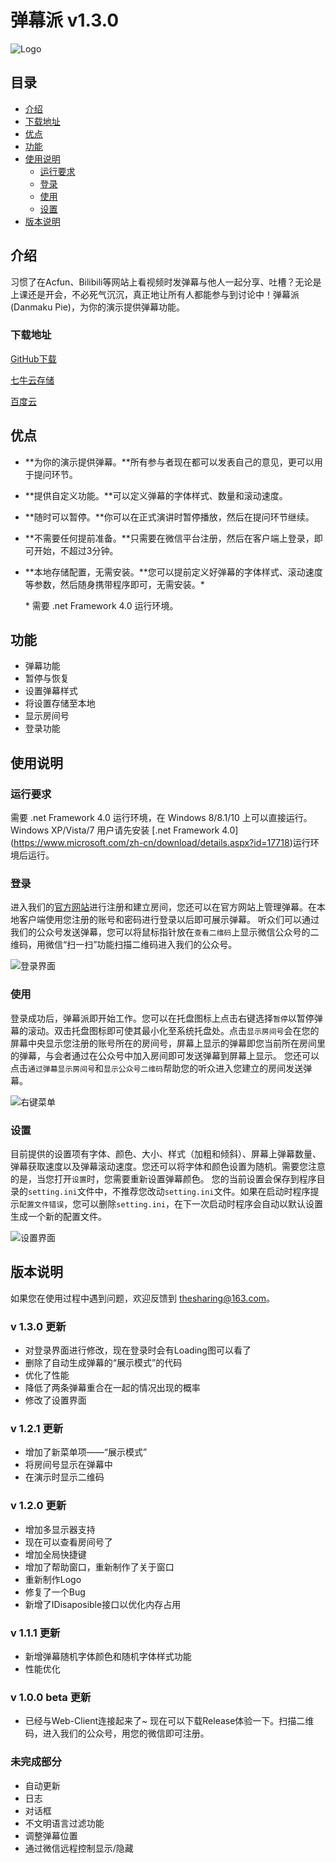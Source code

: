 # 弹幕派 v1.3.0

![Logo](http://7xr64j.com1.z0.glb.clouddn.com//danmu/logo.png)

## 目录
* [介绍](#介绍)
* [下载地址](#下载地址)
* [优点](#优点)
* [功能](#功能)
* [使用说明](#使用说明)
	* [运行要求](#运行要求)
	* [登录](#登录)
	* [使用](#使用)
	* [设置](#设置)
* [版本说明](#版本说明)

## 介绍

习惯了在Acfun、Bilibili等网站上看视频时发弹幕与他人一起分享、吐槽？无论是上课还是开会，不必死气沉沉，真正地让所有人都能参与到讨论中！弹幕派(Danmaku Pie)，为你的演示提供弹幕功能。

### 下载地址
[GitHub下载](https://github.com/Project-Danmu/Native-Client/releases)

[七牛云存储](http://7xr64j.com1.z0.glb.clouddn.com/danmu/release/Danmakupie%20v1.3.0.zip)

[百度云](http://pan.baidu.com/s/1c17zLgk)

## 优点

* **为你的演示提供弹幕。**所有参与者现在都可以发表自己的意见，更可以用于提问环节。
* **提供自定义功能。**可以定义弹幕的字体样式、数量和滚动速度。
* **随时可以暂停。**你可以在正式演讲时暂停播放，然后在提问环节继续。
* **不需要任何提前准备。**只需要在微信平台注册，然后在客户端上登录，即可开始，不超过3分钟。
* **本地存储配置，无需安装。**您可以提前定义好弹幕的字体样式、滚动速度等参数，然后随身携带程序即可，无需安装。\*

	\* 需要 .net Framework 4.0 运行环境。

## 功能

* 弹幕功能
* 暂停与恢复
* 设置弹幕样式
* 将设置存储至本地
* 显示房间号
* 登录功能

## 使用说明

### 运行要求

需要 .net Framework 4.0 运行环境，在 Windows 8/8.1/10 上可以直接运行。Windows XP/Vista/7 用户请先安装 [.net Framework 4.0] (https://www.microsoft.com/zh-cn/download/details.aspx?id=17718)运行环境后运行。

### 登录

进入我们的[官方网站](http://danmu.zhengzi.me)进行注册和建立房间，您还可以在官方网站上管理弹幕。在本地客户端使用您注册的账号和密码进行登录以后即可展示弹幕。
听众们可以通过我们的公众号发送弹幕，您可以将鼠标指针放在`查看二维码`上显示微信公众号的二维码，用微信“扫一扫”功能扫描二维码进入我们的公众号。

![登录界面](http://7xr64j.com1.z0.glb.clouddn.com/danmu/intro/Login.png)

### 使用

登录成功后，弹幕派即开始工作。您可以在托盘图标上点击右键选择`暂停`以暂停弹幕的滚动。双击托盘图标即可使其最小化至系统托盘处。点击`显示房间号`会在您的屏幕中央显示您注册的账号所在的房间号，屏幕上显示的弹幕即您当前所在房间里的弹幕，与会者通过在公众号中加入房间即可发送弹幕到屏幕上显示。
您还可以点击`通过弹幕显示房间号`和`显示公众号二维码`帮助您的听众进入您建立的房间发送弹幕。

![右键菜单](http://7xr64j.com1.z0.glb.clouddn.com/danmu/intro/Menu.png)

### 设置

目前提供的设置项有字体、颜色、大小、样式（加粗和倾斜）、屏幕上弹幕数量、弹幕获取速度以及弹幕滚动速度。您还可以将字体和颜色设置为随机。需要您注意的是，当您打开`设置`时，您需要重新设置弹幕颜色。
您的当前设置会保存到程序目录的`setting.ini`文件中，不推荐您改动`setting.ini`文件。如果在启动时程序提示`配置文件错误`，您可以删除`setting.ini`，在下一次启动时程序会自动以默认设置生成一个新的配置文件。

![设置界面](http://7xr64j.com1.z0.glb.clouddn.com/danmu/intro/setting.png)

## 版本说明

如果您在使用过程中遇到问题，欢迎反馈到 [thesharing@163.com](mailto:thesharing@163.com?subject=弹幕派意见反馈)。

### v 1.3.0 更新

* 对登录界面进行修改，现在登录时会有Loading图可以看了
* 删除了自动生成弹幕的“展示模式”的代码
* 优化了性能
* 降低了两条弹幕重合在一起的情况出现的概率
* 修改了设置界面

### v 1.2.1 更新

* 增加了新菜单项——“展示模式”
* 将房间号显示在弹幕中
* 在演示时显示二维码

### v 1.2.0 更新

* 增加多显示器支持
* 现在可以查看房间号了
* 增加全局快捷键
* 增加了帮助窗口，重新制作了关于窗口
* 重新制作Logo
* 修复了一个Bug
* 新增了IDisaposible接口以优化内存占用

### v 1.1.1 更新

* 新增弹幕随机字体颜色和随机字体样式功能
* 性能优化

### v 1.0.0 beta 更新

* 已经与Web-Client连接起来了~ 现在可以下载Release体验一下。扫描二维码，进入我们的公众号，用您的微信即可注册。

### 未完成部分

* 自动更新
* 日志
* 对话框
* 不文明语言过滤功能
* 调整弹幕位置
* 通过微信远程控制显示/隐藏
